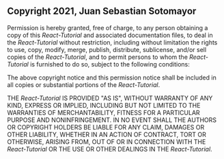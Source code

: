 ## Copyright 2021, Juan Sebastian Sotomayor

Permission is hereby granted, free of charge, to any person obtaining a copy of this _*React-Tutorial*_ and associated documentation files, to deal in the _*React-Tutorial*_ without restriction, including without limitation the rights to use, copy, modify, merge, publish, distribute, sublicense, and/or sell copies of the _*React-Tutorial*_, and to permit persons to whom the _*React-Tutorial*_ is furnished to do so, subject to the following conditions:

The above copyright notice and this permission notice shall be included in all copies or substantial portions of the _*React-Tutorial*_.

THE _*React-Tutorial*_ IS PROVIDED "AS IS", WITHOUT WARRANTY OF ANY KIND, EXPRESS OR IMPLIED, INCLUDING BUT NOT LIMITED TO THE WARRANTIES OF MERCHANTABILITY, FITNESS FOR A PARTICULAR PURPOSE AND NONINFRINGEMENT. IN NO EVENT SHALL THE AUTHORS OR COPYRIGHT HOLDERS BE LIABLE FOR ANY CLAIM, DAMAGES OR OTHER LIABILITY, WHETHER IN AN ACTION OF CONTRACT, TORT OR OTHERWISE, ARISING FROM, OUT OF OR IN CONNECTION WITH THE _*React-Tutorial*_ OR THE USE OR OTHER DEALINGS IN THE _*React-Tutorial*_.
